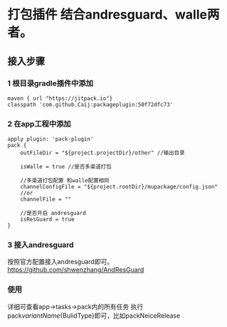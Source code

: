 # 打包插件 结合andresguard、walle两者。

## 接入步骤
### 1 根目录gradle插件中添加
```
maven { url "https://jitpack.io"}
classpath 'com.github.Caij:packageplugin:50f72dfc73'
```

### 2 在app工程中添加
```
apply plugin: 'pack-plugin'
pack {
    outFileDir = "${project.projectDir}/other" //输出目录

    isWalle = true //是否多渠道打包

    //多渠道打包配置 和walle配置相同
    channelConfigFile = "${project.rootDir}/mupackage/config.json"
    //or
    channelFile = ""

    //是否开启 andresguard
    isResGuard = true
}
```

### 3 接入andresguard
按照官方配置接入andresguard即可。 https://github.com/shwenzhang/AndResGuard

### 使用
详细可查看app->tasks->pack内的所有任务
执行 pack${variantName}${BulidType}即可，比如packNeiceRelease


